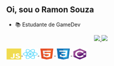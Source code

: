 ## Oi, sou o Ramon Souza



- 📚 Estudante de GameDev 


<div align="center">
  <a href="https://github.com/RamonSouza-Sil">
  <img height="180em" src="https://github-readme-stats.vercel.app/api?username=RamonSouza-Sil&theme=dark&show_icons=true"/>
  <img height="180em" src="https://github-readme-stats.vercel.app/api/top-langs/?username=RamonSouza-Sil&layout=compact"/>
</div>
  
  <div style="display: inline_block"><br>
  <img align="center" alt="Rafa-Js" height="30" width="40" src="https://raw.githubusercontent.com/devicons/devicon/master/icons/javascript/javascript-plain.svg">
  
  <img align="center" alt="Rafa-React" height="30" width="40" src="https://raw.githubusercontent.com/devicons/devicon/master/icons/react/react-original.svg">
  <img align="center" alt="Rafa-HTML" height="30" width="40" src="https://raw.githubusercontent.com/devicons/devicon/master/icons/html5/html5-original.svg">
  <img align="center" alt="Rafa-CSS" height="30" width="40" src="https://raw.githubusercontent.com/devicons/devicon/master/icons/css3/css3-original.svg">
  
  <img align="center" alt="Rafa-Csharp" height="30" width="40" src="https://raw.githubusercontent.com/devicons/devicon/master/icons/csharp/csharp-original.svg">
  
</div>
